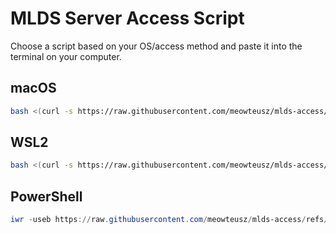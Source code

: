 # MLDS Server Access Script

Choose a script based on your OS/access method and paste it into the terminal on your computer.

## macOS

```bash
bash <(curl -s https://raw.githubusercontent.com/meowteusz/mlds-access/refs/heads/main/access.sh)
```

## WSL2

```bash
bash <(curl -s https://raw.githubusercontent.com/meowteusz/mlds-access/refs/heads/main/wsl2.sh)
```

## PowerShell

```powershell
iwr -useb https://raw.githubusercontent.com/meowteusz/mlds-access/refs/heads/main/access.bat | iex
```